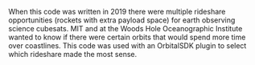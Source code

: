 When this code was written in 2019 there were multiple rideshare opportunities (rockets with extra payload space) for earth observing science cubesats. MIT and at the Woods Hole Oceanographic Institute wanted to know if there were certain orbits that would spend more time over coastlines. This code was used with an OrbitalSDK plugin to select which rideshare made the most sense. 
